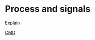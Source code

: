 # Process and signals

[Explain](Process%20and%20signals%208876adf02a6c4df2ab23c356907b4f60/Explain%2022f94834a4e5805a934cfe18275945c6.md)

[CMD](Process%20and%20signals%208876adf02a6c4df2ab23c356907b4f60/CMD%2022f94834a4e58054a2b5e13812fb5041.md)